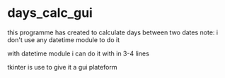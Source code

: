 # days_calc_gui

this programme has created to calculate days between two dates
note: i don't use any datetime module to do it 

with datetime module i can do it with in 3-4 lines 

tkinter is use to give it a gui plateform

